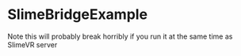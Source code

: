 # SlimeBridgeExample

Note this will probably break horribly if you run it at the same time as SlimeVR server
